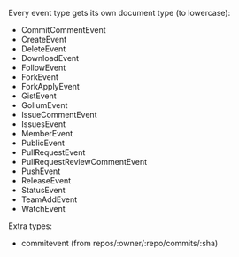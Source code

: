 Every event type gets its own document type (to lowercase):

* CommitCommentEvent
* CreateEvent
* DeleteEvent
* DownloadEvent
* FollowEvent
* ForkEvent
* ForkApplyEvent
* GistEvent
* GollumEvent
* IssueCommentEvent
* IssuesEvent
* MemberEvent
* PublicEvent
* PullRequestEvent
* PullRequestReviewCommentEvent
* PushEvent
* ReleaseEvent
* StatusEvent
* TeamAddEvent
* WatchEvent

Extra types:

* commitevent (from repos/:owner/:repo/commits/:sha)


